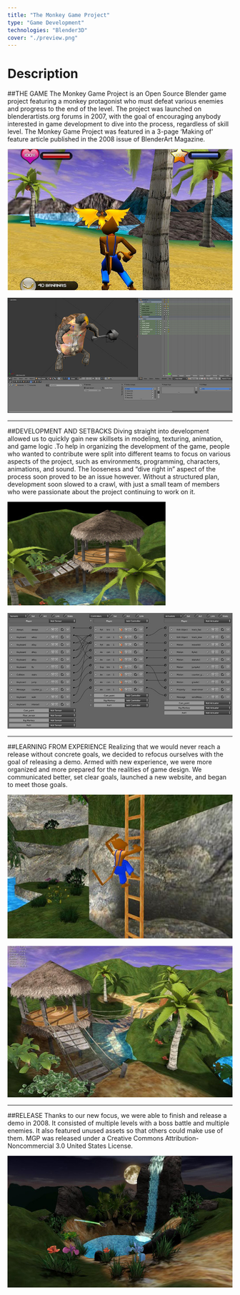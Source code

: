 ```yaml
---
title: "The Monkey Game Project"
type: "Game Development"
technologies: "Blender3D"
cover: "./preview.png"
---
```

# Description

##THE GAME
The Monkey Game Project is an Open Source Blender game project featuring a monkey protagonist who must defeat various enemies and progress to the end of the level. The project was launched on blenderartists.org forums in 2007, with the goal of encouraging anybody interested in game development to dive into the process, regardless of skill level. The Monkey Game Project was featured in a 3-page ‘Making of’ feature article published in the 2008 issue of BlenderArt Magazine.

![](./mgp1.jpg) 

![](./mgp2.jpg)

----

##DEVELOPMENT AND SETBACKS
Diving straight into development allowed us to quickly gain new skillsets in modeling, texturing, animation, and game logic .To help in organizing the development of the game, people who wanted to contribute were split into different teams to focus on various aspects of the project, such as environments, programming, characters, animations, and sound. The looseness and “dive right in” aspect of the process soon proved to be an issue however. Without a structured plan, development soon slowed to a crawl, with just a small team of members who were passionate about the project continuing to work on it.


![](./mgp3.jpg) 

![](./mgp4.jpg)

----

##LEARNING FROM EXPERIENCE
Realizing that we would never reach a release without concrete goals, we decided to refocus ourselves with the goal of releasing a demo. Armed with new experience, we were more organized and more prepared for the realities of game design. We communicated better, set clear goals, launched a new website, and began to meet those goals.


![](./mgp5.jpg) 

![](./mgp6.jpg)

----


##RELEASE
Thanks to our new focus, we were able to finish and release a demo in 2008. It consisted of multiple levels with a boss battle and multiple enemies. It also featured unused assets so that others could make use of them. MGP was released under a Creative Commons Attribution-Noncommercial 3.0 United States License.

![](./mgp7.jpg)